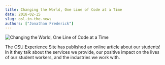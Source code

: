 ```yaml
---
title: Changing the World, One Line of Code at a Time
date: 2018-02-15
slug: osl-in-the-news
authors: ["Jonathan Frederick"]
---
```


![Changing the World, One Line of Code at a Time](/images/OSLWorkers2Adjusted.jpg#blog)

The [OSU Experience Site](http://experience.oregonstate.edu/) has published an online
[article](http://experience.oregonstate.edu/feature-story/changing-world-one-line-code-time) about our students! In it
they talk about the services we provide, our positive impact on the lives of our student workers, and the industries we
work with.
